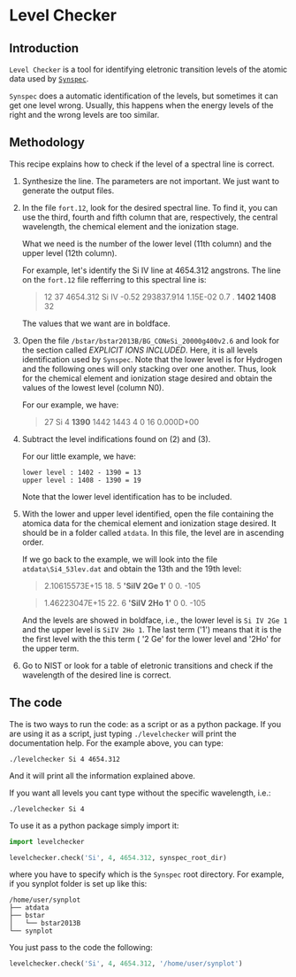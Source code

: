 # Level Checker

## Introduction

`Level Checker` is a tool for identifying eletronic transition levels of the
atomic data used by
[`Synspec`](http://nova.astro.umd.edu/Synspec43/synspec.html).

`Synspec` does a automatic identification of the levels, but sometimes it can
get one level wrong. Usually, this happens when the energy levels of the right
and the wrong levels are too similar.

## Methodology

This recipe explains how to check if the level of a spectral line is correct.

1. Synthesize the line. The parameters are not important. We just want to
   generate the output files.

2. In the file `fort.12`, look for the desired spectral line. To find it, you
   can use the third, fourth and fifth column that are, respectively, the
   central wavelength, the chemical element and the ionization stage.

   What we need is the number of the lower level (11th column) and the upper
   level (12th column).

   For example, let's identify the Si IV line at 4654.312 angstrons. The line
   on the `fort.12` file refferring to this spectral line is:

   >12     37  4654.312   Si  IV   -0.52  293837.914   1.15E-02     0.7    . **1402 1408**   32

   The values that we want are in boldface.


3. Open the file `/bstar/bstar2013B/BG_CONeSi_20000g400v2.6` and look for the
   section called *EXPLICIT IONS INCLUDED*. Here, it is all levels
   identification used by `Synspec`. Note that the lower level is for Hydrogen
   and the following ones will only stacking over one another. Thus, look for
   the chemical element and ionization stage desired and obtain the values of
   the lowest level (column N0).

   For our example, we have:

   >27  Si 4  **1390**  1442  1443     4     0    16      0.000D+00

4. Subtract the level indifications found on (2) and (3).

   For our little example, we have:

   ```
   lower level : 1402 - 1390 = 13
   upper level : 1408 - 1390 = 19
   ```

   Note that the lower level identification has to be included.

5. With the lower and upper level identified, open the file containing the
   atomica data for the chemical element and ionization stage desired.
   It should be in a folder called `atdata`. In this file, the level are in
   ascending order.

   If we go back to the example, we will look into the file
   `atdata\Si4_53lev.dat` and obtain the 13th and the 19th level:

   >2.10615573E+15     18.    5  **'SiIV 2Ge 1'**  0   0.  -105

   >1.46223047E+15     22.    6  **'SiIV 2Ho 1'**  0   0.  -105

   And the levels are showed in boldface, i.e., the lower level is
   `Si IV 2Ge 1` and the upper level is `SiIV 2Ho 1`. The last term ('1') means
   that it is the the first level with the this term ( '2 Ge' for the lower
   level and '2Ho' for the upper term.

6. Go to NIST or look for a table of eletronic transitions and check if the
   wavelength of the desired line is correct.


## The code

The is two ways to run the code: as a script or as a python package. If you
are using it as a script, just typing `./levelchecker` will print the
documentation help. For the example above, you can type:

```
./levelchecker Si 4 4654.312
```

And it will print all the information explained above.

If you want all levels you cant type without the specific wavelength, i.e.:

```
./levelchecker Si 4
```

To use it as a python package simply import it:

```python
import levelchecker

levelchecker.check('Si', 4, 4654.312, synspec_root_dir)
```

where you have to specify which is the `Synspec` root directory. For example, if you synplot folder 
is set up like this:

```
/home/user/synplot
├── atdata
├── bstar
│   └── bstar2013B
└── synplot
```

You just pass to the code the following:

```python
levelchecker.check('Si', 4, 4654.312, '/home/user/synplot')
```



